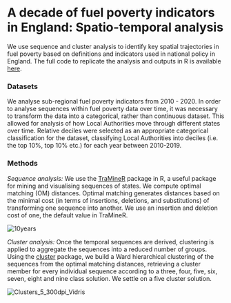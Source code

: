 # A decade of fuel poverty indicators in England: Spatio-temporal analysis
We use sequence and cluster analysis to identify key spatial trajectories in fuel poverty based on definitions and indicators used in national policy in England. The full code to replicate the analysis and outputs in R is available [here](https://github.com/CaitHRobinson/decade-of-fuel-poverty/blob/main/TenYears.Rmd).

### Datasets
We analyse sub-regional fuel poverty indicators from 2010 - 2020. In order to analyse sequences within fuel poverty data over time, it was necessary to transform the data into a categorical, rather than continuous dataset. This allowed for analysis of how Local Authorities move through different states over time. Relative deciles were selected as an appropriate categorical classification for the dataset, classifying Local Authorities into deciles (i.e. the top 10%, top 10% etc.) for each year between 2010-2019. 

### Methods
*Sequence analysis:* We use the [TraMineR](http://traminer.unige.ch/) package in R, a useful package for mining and visualising sequences of states. We compute optimal matching (OM) distances. Optimal matching generates distances based on the minimal cost (in terms of insertions, deletions, and substitutions) of transforming one sequence into another. We use an insertion and deletion cost of one, the default value in TraMineR.

![10years](https://user-images.githubusercontent.com/57355504/130454920-5925f9e2-5958-401c-bc13-c679678e1831.png)

*Cluster analysis:* Once the temporal sequences are derived, clustering is applied to aggregate the sequences into a reduced number of groups. Using the [cluster](https://cran.r-project.org/web/packages/cluster/cluster.pdf) package, we build a Ward hierarchical clustering of the sequences from the optimal matching distances, retrieving a cluster member for every individual sequence according to a three, four, five, six, seven, eight and nine class solution. We settle on a five cluster solution.

![Clusters_5_300dpi_Vidris](https://user-images.githubusercontent.com/57355504/130453702-79f473af-68b1-42ba-a6a2-916b5816c226.jpg)

